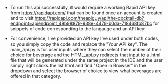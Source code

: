 * To run this api successfully, it would require a working Rapid API key from https://rapidapi.com/ that can be found once an account is
created and to visit https://rapidapi.com/theapiguy/api/the-cocktail-db?endpoint=apiendpoint_49b98879-938e-4479-b0da-718468fb87bc for
snippets of code corresponding to the langauge and an API key.

* For convenience, I've provided an API key I've used under both codes, so you simply copy the code and replace the "Your API key". The main_api.py is for user inputs where they can select the number of their choice for beverage and the HTML_api.py redirects that input to a .html file that will be generated under the same project in the IDE and the user simply right clicks the list.html and find "Open in Browser" in the dropdown and select the browser of choice to view what beverages are offered in that category. 
